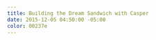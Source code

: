 ```yaml
---
title: Building the Dream Sandwich with Casper
date: 2015-12-05 04:50:00 -05:00
color: 00237e
---
```


